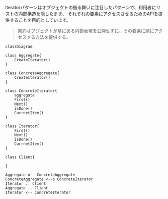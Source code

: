 Iteratorパターンはオブジェクトの振る舞いに注目したパターンで、利用者にリストの内部構造を隠したまま、 それぞれの要素にアクセスさせるためのAPIを提供することを目的としています。
> 集約オブジェクトが基にある内部表現を公開せずに、その要素に順にアクセスする方法を提供する。

```mermaid
classDiagram

class Aggregate{
    CreateIterator()
}

class ConcreteAggregate{
    CreateIterator()
}

class ConcreteIterator{
    aggregate
    First()
    Next()
    isDone()
    CurrnetItem()
}

class Iterator{
    First()
    Next()
    isDone()
    CurrnetItem()
}

class Client{
    
}

Aggregate o-- ConcreteAggregate
ConcreteAggregate <--o ConcreteIterator
Iterator .. Client
Aggregate .. Client
Iterator <-- ConcreteIterator
